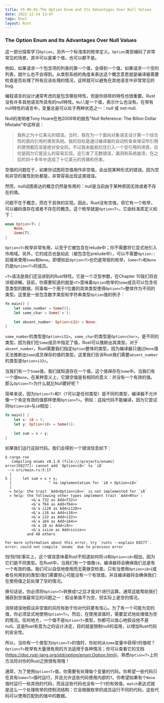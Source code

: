 ```yaml
---
title: Ch 06.01:The Option Enum and Its Advantages Over Null Values
date: 2022-12-24 13:47
tags: Rust
layout: Rust
---
```

### The Option Enum and Its Advantages Over Null Values

这一部分探索学习`Option`，另外一个标准库的枚举定义。`Option`类型编码了非常常见的场景，其中可以是某个值，也可以都不是。

例如，如果请求一个包含项的列表的第一个值，会得到一个值，如果请求一个空的列表，就什么也不会得到。从类型系统的角度来表达这个概念意思就是编译器需要检查是否处理了所有应该处理的情况，这样就可以避免在其他语言中非常常见的bug.

编程语言的设计通常考虑的是包含哪些特性，但是你排除的特性也很重要。Rust没有许多其他语言所具有的null特性。`Null`是一个值，表示什么也没有。在带有null特性的语言中，变量总是可以处于两种状态之一：null 或 not-null.

Null的发明者Tony Hoare在他2009年的报告"Null Reference: The Billon Dollar Mistake"中这样说：

> 我称之为十亿美元的错误。当时，我在为一个面向对象语言设计第一个综合性的面向引用的类型系统。我的目标是通过编译器的自动检查来保证所引用的使用都应该是绝对安全的。不过我未能抵抗住引入一个空引用的诱惑，仅仅是因为它是这么的容易实现。这引发了无数错误，漏洞和系统崩溃，在之后的四十多年中造成了十亿美元的苦痛和伤害。

空值的问题在于，如果你试图将空值用作非空值，会出现某种形式的错误。因为空和非空的属性到处都是，非常容易出现这类错误。

然而，null试图表达的概念仍然是有用的：null是当前由于某种原因无效或者不存在的值。

问题不在于概念，而在于具体的实现。因此，Rust没有空值，但它有一个枚举，可以编码值存在或者不存在的概念。这个枚举就是`Option<T>`，它由标准库定义如下：

```rust
enum Option<T> {
    None,
    Some(T),
}
```

`Option<T>`枚举非常有用，以至于它被包含在relude中；你不需要将它显式地引入作用域。另外，它的成员也是如此（被包含在prelude中），可以不需要`Option::`前缀来使用`Some`和`None`。即便如此`Option<T>`也仍是常规的枚举，`Some<T>`和`None`仍是`Option<T>`的成员。

`<T>`语法是我们还没讲到的Rust特性。它是一个泛型参数，在Chapter 10我们将会详细讲解。目前，你需要知道的就是`<T>`意味着`Option`枚举的`Some`成员可以包含任意类型的数据，同事每一个用于`T`位置的具体类型使得`Option<T>`整体作为不同的类型。这里是一些包含数字类型和字符串类型`Option`值的例子：

```rust
fn main() {
    let some_number = Some(5);
    let some_char = Some('e');
    
    let absent_number: Option<i32> = None;
}
```

`some_number`的类型是`Option<i32>`。`some_char`的类型是`Option<char>`，是不同的类型。因为我们在`Some`成员中指定了值，Rust可以推断出其类型。对于`absent_number`，Rust需要我们指定`Option`整体的类型，因为编译器只通过`None`值无法推断出`Some`成员保存的值的类型。这里我们告诉Rust我们需要`absent_number`的类型是`Option<i32>`。

当我们有一个`Some`值，我们就知道存在一个值，这个值保存在`Some`中。当我们有一个值`None`，在某种意义上，它跟空值是有相同的意义：并没有一个有效的值。那么`Option<T>`为什么就比Null要好呢？

简单来说，因为`Option<T>`和`T`（`T`可以是任何类型）是不同的类型，编译器不允许像一个肯定有效的值那样使用`Option<T>`。例如：这段代码不能编译，因为它尝试将`Option<i8>`与`i8`相加：

```rust
fn main() {
    let x: i8 = 5;
    let y: Option<i8> = Some(5);
    
    let sum = x + y;
}
```

如果我们运行这段代码，我们会得到一个错误信息如下：

```
$ cargo run
   Compiling enums v0.1.0 (file:///projects/enums)
error[E0277]: cannot add `Option<i8>` to `i8`
 --> src/main.rs:5:17
  |
5 |     let sum = x + y;
  |                 ^ no implementation for `i8 + Option<i8>`
  |
  = help: the trait `Add<Option<i8>>` is not implemented for `i8`
  = help: the following other types implement trait `Add<Rhs>`:
            <&'a f32 as Add<f32>>
            <&'a f64 as Add<f64>>
            <&'a i128 as Add<i128>>
            <&'a i16 as Add<i16>>
            <&'a i32 as Add<i32>>
            <&'a i64 as Add<i64>>
            <&'a i8 as Add<i8>>
            <&'a isize as Add<isize>>
          and 48 others

For more information about this error, try `rustc --explain E0277`.
error: could not compile `enums` due to previous error
```

铛!铛!铛!事实上，这个错误意味着Rust不知道如何将`i8`和`Option<i8>`相加，因为它们是不同类型。在Rust中，当我们有一个值像`i8`，编译器将会确保我们总是有一个有效的值。我们可以自信地使用而无需做空检查。只有当使用`Option<i8>`(或者任何用到的类型)我们需要担心可能没有一个有效值，并且编译器将会确保我们在使用值之前处理了空的情况。

换句话说，你必须将`Option<T>`转换成`T`之后才能对`T`进行运算。通常这能帮助我们捕获到空值最常见的问题之一：假设某值不为空，但实际上是空的情况。

消除错误地假设非空值的风险有助于你对代码更有信心。为了有一个可能为空的值，你必须显式地使用`Option<T>`。然后，在使用该值时，需要显式地处理值为空的情况。任何地方，一个值不是`Option<T>`类型，你都可以放心地假设他不是null。这是Rust有意为之的设计决定，目的就是限制null的滥用，以增加Rust代码的安全性。

所以，当你有一个类型为`Option<T>`的值时，你如何从`Some`变量中获得`T`的值呢？`Option<T>`枚举有大量很有用的方法适用于各种情况；你可以查看它的文档(https://doc.rust-lang.org/std/option/enum.Option.html)。熟悉`Option<T>`上的方法将对你的Rust之旅很有用哦！

通常，为了使用`Option<T>`值，你需要有处理每个变量的代码。你希望一些代码只在具有`Some<T>`值时运行，并且允许这些代码使用内部的`T`。你希望如果有个`None`值时运行一些其他的代码，而且这些代码也没有一个`T`的有效值。`match`表达式就是这么一个处理枚举的控制流结构：它会根据枚举的成员运行不同的代码，这些代码可以使用匹配到的值中的数据。

